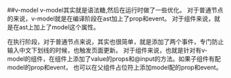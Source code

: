 ##v-model
v-model其实就是语法糖,然后在运行时做了一些优化。
对于普通节点的来说，v-model就是在编译阶段在ast加上了prop和event。
对于组件来说，就是在ast上加上了model这个属性。

在执行阶段，对于普通节点来说，其实也很简单，就是添加了两个事件，专门防止输入中文下划线的时候，也触发页面更新。
对于组件来说，也就是针对有v-model的组件，在组件上添加了value的props和@input的方法。如果子组件有配model的prop和event，
也可以在父组件占位符上添加model配的prop和event。
